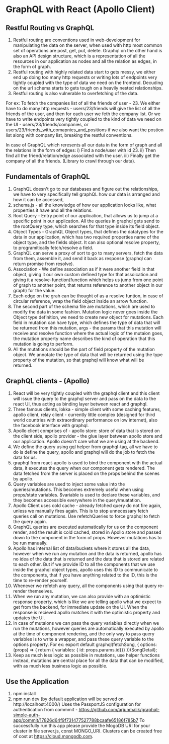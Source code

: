 # GraphQL with React (Apollo Client)
Restful Routing vs GraphQL
---------------------------

1. Restful routing are conventions used in web-development for manipulating the data on the server, when used with http most common set of operations are post, get, put, delete.
   Graphql on the other hand is also an API design structure, which is a representation of all the resources in our application as nodes and all the relation as edges, in the form of graph.
2. Restful routing with highly related data start to gets messy, we either end up doing too many http requests or writing lots of endpoints very tightly coupled with the type of data we need on the frontend. Decuding on the url schema starts to gets tough on a heavily nested relationships.
3. Restful routing is also vulnerable to overfetching of the data.

For ex: To fetch the companies list of all the friends of user - 23.
We either have to do many http requests - users/23/friends will give the list of all the friends of the user, and then for each user we feth the company list.
Or we have to write endpoints very tightly coupled to the kind of data we need on the UI - users/23/friends/companies, or users/23/friends_with_comapnies_and_positions if we also want the postion list along with company list, breaking the restful conventions.

In case of GraphQL which reresents all our data in the form of graph and all the relations in the form of edges:
i) Find a node/user with id 23.
ii) Then find all the friend/relation/edge associated with the user.
iii) Finally get the company of all the friends.
(Library to crawl through our data).

 Fundamentals of GraphQL
-------------------------
1. GraphQL doesn't go to our databases and figure out the relationships, we have to very specifically tell graphQL how our data is arranged and how it can be accessed,
2. schema.js - all the knowledge of how our application looks like, what properties it have and all the relations.
3. Root Query - Entry point of our application, that allows us to jump at a specific point in our application. All the queries in graphql gets send to the rootQuery type, which searches for that type inside its field object.
4. Object Types - GraphQL Object types, that defines the datatypes for the data in our application, which has two required properties name of the object type, and the fields object. It can also optional resolve property, to programitically fetch/resolve a field.
5. GraphQL can serve a proxy of sort to go to many servers, fetch the data from them, assemble it, and send it back as response (graphql can return promise from resolve).
6. Association - We define association as if it were another field in that object, giving it our own custom defined type for that assoication and giving it a resolve-function(function which helps us jump from one point of graph to another point, that returns reference to another object in our graph) for the value.
7. Each edge on the grah can be thought of as a resolve funtion, in case of circular reference, wrap the field object inside an arrow function.
8. The second part of the schema file are mutations, which are used to modify the data in some fashion. Mutation logic never goes inside the Object type definition, we need to create new object for mutations. Each field in mutation can have type, which defines the type of data that will be returned from this mutation, args - the params that this mutation will receive and resolve function where the actual logic of the mutaion goes, the mutation property name describes the kind of operation that this mutation is going to perform.
9. All the mutations should be the part of field property of the mutation object. We annotate the type of data that will be returned using the type property of the mutation, so that graphql will know what will be returned.

GraphQL clients - (Apollo)
--------------------------
1. React will be very tightly coupled with the graphql client and this client will issue the query to the graphql server and pass on the data to the react UI, thus acting as binding layer between react and graphql.
2. Three famous clients, lokka - simple client with some caching features, apollo client, relay client - currently little complex (designed for third world countries with extraordinary performance on low internet), also the facebook interface with graphql.
3. Apollo client comprises of - apollo store: store of data that is stored on the client side, apollo provider - the glue layer between apollo store and our application. Apollo doesn't care what we are using at the backend.
4. We define the query using gql helper from graphql-tag, all we have to do is define the query, apollo and graphql will do the job to fetch the data for us.
5. graphql from react-apollo is used to bind the component with the actual data, it executes the query when our component gets rendered. The data fetched from the server is placed on the props behind the scenes by apollo.
6. Query variables are used to inject some value into the queries/mutations. This becomes extremely useful when using props/state variables. $variable is used to declare these variables, and they becomes accessible everywhere in the query/muatation.
7. Apollo Client uses cold cache - already fetched query do not fire again, unless we manually fires again. This is to stop unnecessary fetch queries call on mutations. Use refetchQueries to force graphql to fetch the query again.
8. GraphQL queries are executed automatically for us on the component render, and the result is cold cached, stored in Apollo store and passed down to the component in the form of props. However mutations has to be run manually.
9. Apollo has internal list of data/buckets where it stores all the data, however when we run any mutation and the data is returned, apollo has no idea of the data that is returned and the data that is stored are related to each other.
But if we provide ID to all the components that we use inside the graphql object types, apollo uses this ID to communicate to the components, that if you have anything related to the ID, this is the time to re-render yourself.
10. Whenever we refetch any query, all the components using that query re-render themselves.
11. When we run any mutation, we can also provide with an optimistic response property, which is like we are telling apollo what we expect to get from the backend, for immediate update on the UI. When the response is recieved apollo matches it with the optimistic property and updates the UI.
12. In case of mutaions we can pass the query variables directly when we run the mutations, however queries are automatically executed by apollo at the time of component rendering, and the only way to pass query variables is to write a wrapper, and pass these query variable to the options property.
For ex: export default graphql(fetchSong, {
  options: (props) => { return { variables: { id: props.params.id}}}
})(SongDetail);
13. Keep as much less logic as possible in mutations, use helper functions instead, mutations are central place for all the data that can be modified, with as much less business logic as possible.

Use the Application
--------------------
1. npm install
2. npm run dev (by default application will be served on http://localhost:4000/)
Uses the PassportJS configuration for authentication from commmit - https://github.com/arjunmalik/graphql-simple-auth-app/commit/17826d64f9f731477527788bcaafe65186f785b7
To successfully run this app please provide the MogoDB URI for your cluster in file server.js, const MONGO_URI. Clusters can be created free of cost at https://cloud.mongodb.com.
